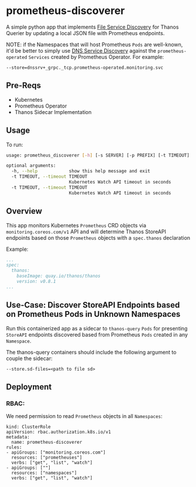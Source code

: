 # prometheus-discoverer

A simple python app that implements [File Service Discovery](https://thanos.io/tip/thanos/service-discovery.md/#file-service-discovery) for Thanos Querier by updating a local JSON file with Prometheus endpoints.

NOTE: if the Namespaces that will host Prometheus `Pods` are well-known, it'd be better to simply use [DNS Service Discovery](https://thanos.io/tip/thanos/service-discovery.md/#dns-service-discovery) against the `prometheus-operated` `Services` created by Prometheus Operator. For example:

```
--store=dnssrv+_grpc._tcp.prometheus-operated.monitoring.svc
```

## Pre-Reqs

- Kubernetes
- Prometheus Operator
- Thanos Sidecar Implementation

## Usage

To run:

```bash
usage: prometheus_discoverer [-h] [-s SERVER] [-p PREFIX] [-t TIMEOUT]

optional arguments:
  -h, --help            show this help message and exit
  -t TIMEOUT, --timeout TIMEOUT
                        Kubernetes Watch API timeout in seconds
  -t TIMEOUT, --timeout TIMEOUT
                        Kubernetes Watch API timeout in seconds
```

## Overview

This app monitors Kubernetes `Prometheus` CRD objects via `monitoring.coreos.com/v1` API and will determine Thanos StoreAPI endpoints based on those `Prometheus` objects with a `spec.thanos` declaration

Example:

```yaml
...
spec:
  thanos:
    baseImage: quay.io/thanos/thanos
    version: v0.8.1
...
```

## Use-Case: Discover StoreAPI Endpoints based on Prometheus Pods in Unknown Namespaces

Run this containerized app as a sidecar to `thanos-query` `Pods` for presenting `StoreAPI` endpoints discovered based from Prometheus `Pods` created in any `Namespace`. 

The thanos-query containers should include the following argument to couple the sidecar:

```
--store.sd-files=<path to file sd>
```

## Deployment

### RBAC:

We need permission to read `Prometheus` objects in all `Namespaces`:

```
kind: ClusterRole
apiVersion: rbac.authorization.k8s.io/v1
metadata:
  name: prometheus-discoverer
rules:
- apiGroups: ["monitoring.coreos.com"]
  resources: ["prometheuses"]
  verbs: ["get", "list", "watch"]
- apiGroups: [""]
  resources: ["namespaces"]
  verbs: ["get", "list", "watch"]
```
